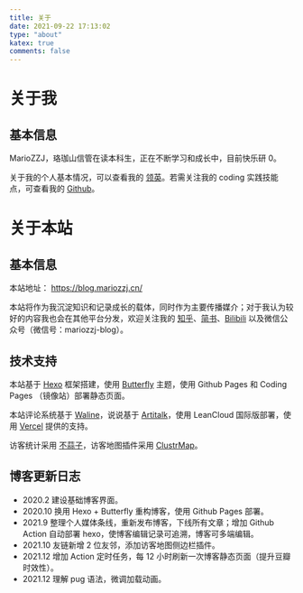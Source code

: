 ```yaml
---
title: 关于
date: 2021-09-22 17:13:02
type: "about"
katex: true
comments: false
---
```


# 关于我

## 基本信息

MarioZZJ，珞珈山信管在读本科生，正在不断学习和成长中，目前快乐研 0。

关于我的个人基本情况，可以查看我的 [领英](https://www.linkedin.com/in/mariozzj/)。若需关注我的 coding 实践技能点，可查看我的 [Github](https://github.com/MarioZZJ)。

# 关于本站

## 基本信息

本站地址： https://blog.mariozzj.cn/

本站将作为我沉淀知识和记录成长的载体，同时作为主要传播媒介；对于我认为较好的内容我也会在其他平台分发，欢迎关注我的 [知乎](https://www.zhihu.com/people/MarioZZJ)、[简书](https://www.jianshu.com/u/a6a7c33ed30c)、[Bilibili](https://space.bilibili.com/28623387) 以及微信公众号（微信号：mariozzj-blog）。

## 技术支持

本站基于 [Hexo](https://hexo.io/) 框架搭建，使用 [Butterfly](https://github.com/jerryc127/hexo-theme-butterfly) 主题，使用 Github Pages 和 Coding Pages （镜像站）部署静态页面。

本站评论系统基于 [Waline](https://waline.js.org/)，说说基于 [Artitalk](https://artitalk.js.org/)，使用 LeanCloud 国际版部署，使用 [Vercel](https://vercel.com/) 提供的支持。

访客统计采用 [不蒜子](http://busuanzi.ibruce.info/)，访客地图插件采用 [ClustrMap](https://clustrmaps.com/)。

## 博客更新日志

* 2020.2 建设基础博客界面。
* 2020.10 换用 Hexo + Butterfly 重构博客，使用 Github Pages 部署。
* 2021.9 整理个人媒体条线，重新发布博客，下线所有文章；增加 Github Action 自动部署 hexo，使博客编辑记录可追溯，博客可多端编辑。
* 2021.10 友链新增 2 位友邻，添加访客地图侧边栏插件。
* 2021.12 增加 Action 定时任务，每 12 小时刷新一次博客静态页面（提升豆瓣时效性）。
* 2021.12 理解 pug 语法，微调加载动画。

